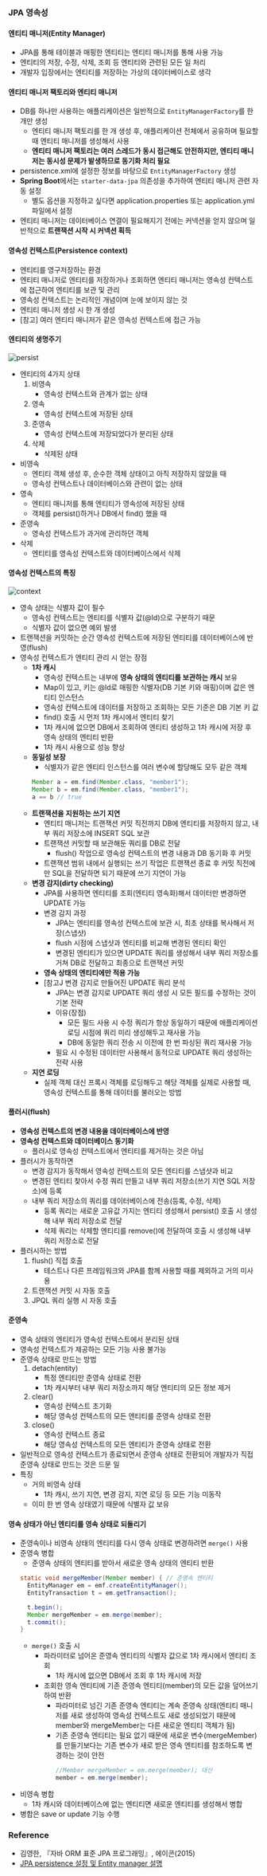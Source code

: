 ### JPA 영속성

#### 엔티티 매니저(Entity Manager)
- JPA를 통해 테이블과 매핑한 엔티티는 엔티티 매니저를 통해 사용 가능
- 엔티티의 저장, 수정, 삭제, 조회 등 엔티티와 관련된 모든 일 처리
- 개발자 입장에서는 엔티티를 저장하는 가상의 데이터베이스로 생각

#### 엔티티 매니저 팩토리와 엔티티 매니저
- DB를 하나만 사용하는 애플리케이션은 일반적으로 ```EntityManagerFactory```를 한 개만 생성
  - 엔티티 매니저 팩토리를 한 개 생성 후, 애플리케이션 전체에서 공유하며 필요할 때 엔티티 매니저를 생성해서 사용
  - **엔티티 매니저 팩토리는 여러 스레드가 동시 접근해도 안전하지만, 엔티티 매니저는 동시성 문제가 발생하므로 동기화 처리 필요**
- persistence.xml에 설정한 정보를 바탕으로 ```EntityManagerFactory``` 생성
- **Spring Boot**에서는 ```starter-data-jpa``` 의존성을 추가하여 엔티티 매니저 관련 자동 설정
  - 별도 옵션을 지정하고 싶다면 application.properties  또는 application.yml 파일에서 설정
- 엔티티 매니저는 데이터베이스 연결이 필요해지기 전에는 커넥션을 얻지 않으며 일반적으로 **트랜잭션 시작 시 커넥션 획득**

#### 영속성 컨텍스트(Persistence context)
- 엔티티를 영구저장하는 환경
- 엔티티 매니저로 엔티티를 저장하거나 조회하면 엔티티 매니저는 영속성 컨텍스트에 접근하여 엔티티를 보관 및 관리
- 영속성 컨텍스트는 논리적인 개념이며 눈에 보이지 않는 것
- 엔티티 매니저 생성 시 한 개 생성
- [참고] 여러 엔티티 매니저가 같은 영속성 컨텍스트에 접근 가능

#### 엔티티의 생명주기

![persist](../image/jpa-persist.jpeg)

- 엔티티의 4가지 상태
    1. 비영속
        - 영속성 컨텍스트와 관계가 없는 상태
    2. 영속
        - 영속성 컨텍스트에 저장된 상태
    3. 준영속
        - 영속성 컨텍스트에 저장되었다가 분리된 상태
    4. 삭제
        - 삭제된 상태
- 비영속
  - 엔티티 객체 생성 후, 순수한 객체 상태이고 아직 저장하지 않았을 때
  - 영속성 컨텍스트나 데이터베이스와 관련이 없는 상태
- 영속
  - 엔티티 매니저를 통해 엔티티가 영속성에 저장된 상태
  - 객체를 persist()하거나 DB에서 find() 했을 때
- 준영속
  - 영속성 컨텍스트가 과거에 관리하던 객체
- 삭제
  - 엔티티를 영속성 컨텍스트와 데이터베이스에서 삭제

#### 영속성 컨텍스트의 특징

![context](../image/persistance-context.png)

- 영속 상태는 식별자 값이 필수
  - 영속성 컨텍스트는 엔티티를 식별자 값(@Id)으로 구분하기 때문
  - 식별자 값이 없으면 예외 발생
- 트랜잭션을 커밋하는 순간 영속성 컨텍스트에 저장된 엔티티를 데이터베이스에 반영(flush)
- 영속성 컨텍스트가 엔티티 관리 시 얻는 장점
  - **1차 캐시**
    - 영속성 컨텍스트는 내부에 **영속 상태의 엔티티를 보관하는 캐시** 보유
    - Map이 있고, 키는 @Id로 매핑한 식별자(DB 기본 키와 매핑)이며 값은 엔티티 인스턴스
    - 영속성 컨텍스트에 데이터를 저장하고 조회하는 모든 기준은 DB 기본 키 값
    - find() 호출 시 먼저 1차 캐시에서 엔티티 찾기
    - 1차 캐시에 없으면 DB에서 조회하여 엔티티 생성하고 1차 캐시에 저장 후 영속 상태의 엔티티 반환
    - 1차 캐시 사용으로 성능 향상
  - **동일성 보장**
    - 식별자가 같은 엔티티 인스턴스를 여러 변수에 할당해도 모두 같은 객체
    ```JAVA
    Member a = em.find(Member.class, "member1");
    Member b = em.find(Member.class, "member1");
    a == b // true
    ```
  - **트랜잭션을 지원하는 쓰기 지연**
    - 엔티티 매니저는 트랜잭션 커밋 직전까지 DB에 엔티티를 저장하지 않고, 내부 쿼리 저장소에 INSERT SQL 보관
    - 트랜잭션 커밋할 때 보관해둔 쿼리를 DB로 전달
      - flush() 작업으로 영속성 컨텍스트의 변경 내용과 DB 동기화 후 커밋
    - 트랜잭션 범위 내에서 실행되는 쓰기 작업은 트랜잭션 종료 후 커밋 직전에만 SQL을 전달하면 되기 때문에 쓰기 지연이 가능
  - **변경 감지(dirty checking)**
    - JPA를 사용하면 엔티티를 조회(엔티티 영속화)해서 데이터만 변경하면 UPDATE 가능
    - 변경 감지 과정
      - JPA는 엔티티를 영속성 컨텍스트에 보관 시, 최초 상태를 복사해서 저장(스냅샷)
      - flush 시점에 스냅샷과 엔티티를 비교해 변경된 엔티티 확인
      - 변경된 엔티티가 있으면 UPDATE 쿼리를 생성해서 내부 쿼리 저장소를 거쳐 DB로 전달하고 최종으로 트랜잭션 커밋
    - **영속 상태의 엔티티에만 적용 가능**
    - [참고J 변경 감지로 만들어진 UPDATE 쿼리 분석
      - JPA는 변경 감지로 UPDATE 쿼리 생성 시 모든 필드를 수정하는 것이 기본 전략
      - 이유(장점)
        - 모든 필드 사용 시 수정 쿼리가 항상 동일하기 때문에 애플리케이션 로딩 시점에 쿼리 미리 생성해두고 재사용 가능
        - DB에 동일한 쿼리 전송 시 이전에 한 번 파싱된 쿼리 재사용 가능
      - 필요 시 수정된 데이터만 사용해서 동적으로 UPDATE 쿼리 생성하는 전략 사용
  - **지연 로딩**
    - 실제 객체 대신 프록시 객체를 로딩해두고 해당 객체를 실제로 사용할 때, 영속성 컨텍스트를 통해 데이터를 불러오는 방법

#### 플러시(flush)
- **영속성 컨텍스트의 변경 내용을 데이터베이스에 반영**
- **영속성 컨텍스트와 데이터베이스 동기화**
  - 플러시로 영속성 컨텍스트에서 엔티티를 제거하는 것은 아님
- 플러시가 동작하면
  - 변경 감지가 동작해서 영속성 컨텍스트의 모든 엔티티를 스냅샷과 비교
  - 변경된 엔티티 찾아서 수정 쿼리 만들고 내부 쿼리 저장소(쓰기 지연 SQL 저장소)에 등록
  - 내부 쿼리 저장소의 쿼리를 데이터베이스에 전송(등록, 수정, 삭제)
    - 등록 쿼리는 새로운 고유값 가지는 엔티티 생성해서 persist() 호출 시 생성해 내부 쿼리 저장소로 전달
    - 삭제 쿼리는 삭제할 엔티티를 remove()에 전달하여 호출 시 생성해 내부 쿼리 저장소로 전달
- 플러시하는 방법
    1. flush() 직접 호출
        - 테스트나 다른 프레임워크와 JPA를 함께 사용할 때를 제외하고 거의 미사용
    2. 트랜잭션 커밋 시 자동 호출
    3. JPQL 쿼리 실행 시 자동 호출

#### 준영속
- 영속 상태의 엔티티가 영속성 컨텍스트에서 분리된 상태
- 영속성 컨텍스트가 제공하는 모든 기능 사용 불가능
- 준영속 상태로 만드는 방법
    1. detach(entity)
        - 특정 엔티티만 준영속 상태로 전환
        - 1차 캐시부터 내부 쿼리 저장소까지 해당 엔티티의 모든 정보 제거
    2. clear()
        - 영속성 컨텍스트 초기화
        - 해당 영속성 컨텍스트의 모든 엔티티를 준영속 상태로 전환
    3. close()
        - 영속성 컨텍스트 종료
        - 해당 영속성 컨텍스트의 모든 엔티티가 준영속 상태로 전환
- 일반적으로 영속성 컨텍스트가 종료되면서 준영속 상태로 전환되어 개발자가 직접 준영속 상태로 만드는 것은 드문 일
- 특징
  - 거의 비영속 상태
    - 1차 캐시, 쓰기 지연, 변경 감지, 지연 로딩 등 모든 기능 미동작
  - 이미 한 번 영속 상태였기 때문에 식별자 값 보유

#### 영속 상태가 아닌 엔티티를 영속 상태로 되돌리기
- 준영속이나 비영속 상태의 엔티티를 다시 영속 상태로 변경하려면 ```merge()``` 사용
- 준영속 병합
  - 준영속 상태의 엔티티를 받아서 새로운 영속 상태의 엔티티 반환
  ```JAVA
  static void mergeMember(Member member) { // 준영속 엔티티
    EntityManager em = emf.createEntityManager();
    EntityTransaction t = em.getTransaction();

    t.begin();
    Member mergeMember = em.merge(member);
    t.commit();
  }
  ```
  - ```merge()``` 호출 시
    - 파라미터로 넘어온 준영속 엔티티의 식별자 값으로 1차 캐시에서 엔티티 조회
      - 1차 캐시에 없으면 DB에서 조회 후 1차 캐시에 저장
    - 조회한 영속 엔티티에 기존 준영속 엔티티(member)의 모든 값을 덮어쓰기하여 반환
      - 파라미터로 넘긴 기존 준영속 엔티티는 계속 준영속 상태(엔티티 매니저를 새로 생성하여 영속성 컨텍스트도 새로 생성되었기 때문에 member와 mergeMember는 다른 새로운 엔티티 객체가 됨)
      - 기존 준영속 엔티티는 필요 없기 때문에 새로운 변수(mergeMember)를 만들기보다는 기존 변수가 새로 받은 영속 엔티티를 참조하도록 변경하는 것이 안전
        ```JAVA
        //Member mergeMember = em.merge(member); 대신
        member = em.merge(member);
        ```
- 비영속 병합
  - 1차 캐시와 데이터베이스에 없는 엔티티면 새로운 엔티티를 생성해서 병합
- 병합은 save or update 기능 수행

### Reference
- 김영한, 『자바 ORM 표준 JPA 프로그래밍』, 에이콘(2015)
- [JPA persistence 설정 및 Entity manager 설명](https://wedul.site/511)
